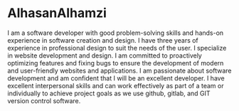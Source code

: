 # AlhasanAlhamzi
I am a software developer with good problem-solving skills and hands-on experience in software creation and design. I have three years of experience in professional design to suit the needs of the user.
I specialize in website development and design.
I am committed to proactively optimizing features and fixing bugs to ensure the development of modern and user-friendly websites and applications. I am passionate about software development and am confident that I will be an excellent developer. I have excellent interpersonal skills and can work effectively as part of a team or individually to achieve project goals as we use github, gitlab, and GIT version control software.  
